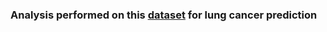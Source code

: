### Analysis performed on this [dataset](https://www.kaggle.com/datasets/thedevastator/cancer-patients-and-air-pollution-a-new-link) for lung cancer prediction
